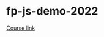 # fp-js-demo-2022

[Course link](https://egghead.io/courses/composing-closures-and-callbacks-in-javascript-1223)
